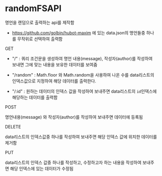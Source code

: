 # randomFSAPI

명언을 랜덤으로 출력하는 api를 제작함


* https://github.com/golbin/hubot-maxim 에 있는 data.json의 명언들중 하나를 무작위로 선택하여 출력함

GET 

* "/"  : 쿼리 조건문을 생성하여 명언 내용(message), 작성자(author)를 작성하여 보내면 그에 맞는 내용을 보유한 데이터를 보여줌

* "/random" : Math.floor 와 Math.random을 사용하여 나온 수를 data리스트의 인덱스값으로 지정하여 해당 데이터를 출력한다.

* "/:id" : 원하는 데이터의 인덱스 값을 작성하여 보내주면 data리스트의 `id`인덱스에 해당하는 데이터를 출력함


POST

명언내용(message) 와 작성자(author)를 작성하여 보내주면 데이터에 등록됨


DELETE

data리스트의 인덱스값중 하나를 작성하여 보내주면 해당 인덱스 값에 위치한 데이터를 제거함

PUT 

data리스트의 인덱스 값중 하나를 작성하고, 수정하고자 하는 내용을 작성하여 보내주면 해당 인덱스에 있는 데이터가 수정됨
